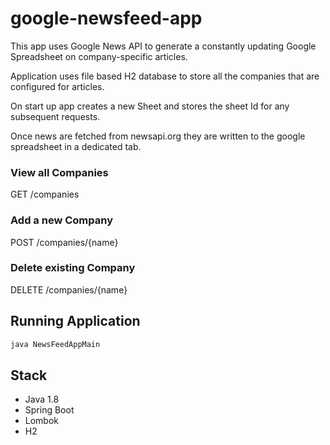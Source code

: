 # google-newsfeed-app

This app uses Google News API to generate a constantly updating Google Spreadsheet on company-specific articles.

Application uses file based H2 database to store all the companies that are configured for articles.

On start up app creates a new Sheet and stores the sheet Id for any subsequent requests.

Once news are fetched from newsapi.org they are written to the google spreadsheet in a dedicated tab.

### View all Companies
GET /companies

### Add a new Company
POST /companies/{name}

### Delete existing Company
DELETE /companies/{name}
 
 
## Running Application
```java
java NewsFeedAppMain
``` 

## Stack
- Java 1.8
- Spring Boot
- Lombok 
- H2


